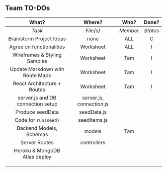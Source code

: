 ## Team TO-DOs


| What? | Where? | Who? | Done? |
| :---: | :---: | :---: | :---: |
| *Task* | *File(s)* | *Member* | *Status* |
| Brainstorm Project Ideas | none | ALL | C |
| Agree on functionalities | Worksheet | ALL | I |
| Wireframes & Styling Samples | Worksheet | Tam | I |
| Update Markdown with Route Maps | Worksheet | Tam | I |
| React Architecture + Routes | Worksheet | Tam | I |
| server.js and DB connection setup | server.js, connection.js |  |  |
| Produce seedData | seedData.js |  |  |
| Code for `run(seed)` | seedItems.js |  |  |
| Backend Models, Schemas | models | Tam |  |
| Server Routes | controllers |  |  |
| Heroku & MongoDB Atlas deploy |  |  |  |
|  |  |  |  |
|  |  |  |  |
|  |  |  |  |
